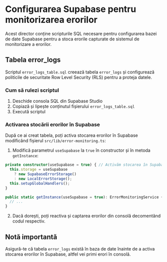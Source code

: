 # Configurarea Supabase pentru monitorizarea erorilor

Acest director conține scripturile SQL necesare pentru configurarea bazei de date Supabase pentru a stoca erorile capturate de sistemul de monitorizare a erorilor.

## Tabela error_logs

Scriptul `error_logs_table.sql` creează tabela `error_logs` și configurează politicile de securitate Row Level Security (RLS) pentru a proteja datele.

### Cum să rulezi scriptul

1. Deschide consola SQL din Supabase Studio
2. Copiază și lipește conținutul fișierului `error_logs_table.sql`
3. Execută scriptul

### Activarea stocării erorilor în Supabase

După ce ai creat tabela, poți activa stocarea erorilor în Supabase modificând fișierul `src/lib/error-monitoring.ts`:

1. Modifică parametrul `useSupabase` la `true` în constructor și în metoda `getInstance`:

```typescript
private constructor(useSupabase = true) { // Activăm stocarea în Supabase
  this.storage = useSupabase
    ? new SupabaseErrorStorage()
    : new LocalErrorStorage();
  this.setupGlobalHandlers();
}

public static getInstance(useSupabase = true): ErrorMonitoringService { // Activăm stocarea în Supabase
  // ...
}
```

2. Dacă dorești, poți reactiva și captarea erorilor din consolă decomentând codul respectiv.

## Notă importantă

Asigură-te că tabela `error_logs` există în baza de date înainte de a activa stocarea erorilor în Supabase, altfel vei primi erori în consolă.

